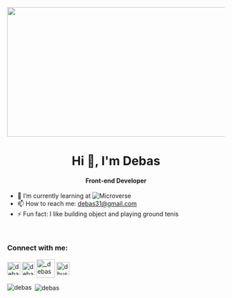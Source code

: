 <img width=1000 height=300 src="https://www.aalpha.net/wp-content/uploads/2020/12/full-stack-development.gif">
<h1 align="center">Hi 👋, I'm Debas </h1><h4 align="center">Front-end Developer</h4>

- 🌱 I’m currently learning at ![Microverse](https://img.shields.io/badge/Microverse-blueviolet)
- 📫 How to reach me: debas31@gmail.com
- ⚡ Fun fact: I like building object and playing ground tenis
<br>
<h3 align="left">Connect with me:</h3>
<p align="left">
<a href="https://twitter.com/DEBSH76956492" target="blank"><img align="center" src="https://i.postimg.cc/MGT0VStN/twitter.png" alt="debas" height="30" width="30" /></a>
<a href="https://www.linkedin.com/in/debas-gebrengus-5256a2159/" target="blank"><img align="center" src="https://i.postimg.cc/MpzmZRBW/linkedin.png" alt="debas" height="30" width="30" /></a>
<a href="https://github.com/Debas-31" target="blank"><img align="center" src="https://i.postimg.cc/Zn3xnxjq/github-icon.png" alt="_debas" height="42" width="42" /></a>
<a href="https://www.facebook.com/dbusg" target="blank"><img align="center" src="https://i.postimg.cc/RV5T82VJ/facebook.png" alt="dbus" height="30" width="30" /></a>
</p>

<p><img align="left" src="https://github-readme-stats.vercel.app/api/top-langs?username=debas-31&show_icons=true&locale=en&layout=compact" alt="debas" /></p>

<p>&nbsp;<img align="center" src="https://github-readme-stats.vercel.app/api?username=debas-31&show_icons=true&locale=en" alt="debas" /></p>

